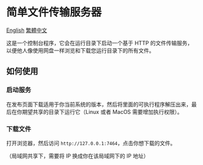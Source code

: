 # 简单文件传输服务器

[English](README.md)  [繁體中文](README.TraditionalChinese.md)

这是一个控制台程序，它会在运行目录下启动一个基于 HTTP 的文件传输服务，以便他人像使用网盘一样浏览和下载您运行目录下的所有文件。

## 如何使用

### 启动服务

在发布页面下载适用于你当前系统的版本，然后将里面的可执行程序解压出来，最后在你期望共享的目录下运行它（Linux 或者 MacOS 需要增加执行权限）。

### 下载文件

打开浏览器，然后访问 `http://127.0.0.1:7464`，点击你想下载的文件。

（局域网共享下，需要将 IP 换成你在该局域网下的 IP 地址）
